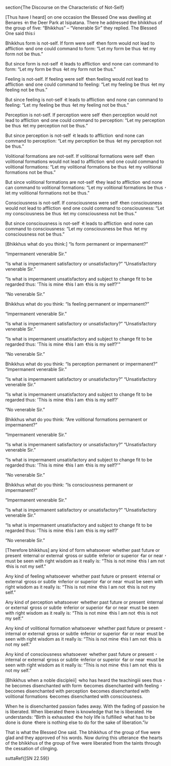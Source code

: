 section{The Discourse on the Characteristic of Not-Self}

[Thus have I heard] on one occasion the Blessed One was dwelling at Benares  ̓  in the Deer Park at Isipatana. There he addressed the bhikkhus of the group of five: “Bhikkhus” – “Venerable Sir” they replied. The Blessed One said this:i

Bhikkhus form is not-self. If form were self  ̓  then form would not lead to affliction  ̓  and one could command to form: “Let my form be thus  ̓  let my form not be thus.”

But since form is not-self  ̓  it leads to affliction  ̓  and none can command to form: “Let my form be thus  ̓  let my form not be thus.”

Feeling is not-self. If feeling were self  ̓  then feeling would not lead to affliction  ̓  and one could command to feeling: “Let my feeling be thus  ̓  let my feeling not be thus.”

But since feeling is not-self  ̓  it leads to affliction  ̓  and none can command to feeling: “Let my feeling be thus  ̓  let my feeling not be thus.”

Perception is not-self. If perception were self  ̓  then perception would not lead to affliction  ̓  and one could command to perception: “Let my perception be thus  ̓  let my perception not be thus.”

But since perception is not-self  ̓  it leads to affliction  ̓  and none can command to perception: “Let my perception be thus  ̓  let my perception not be thus.”

Volitional formations are not-self. If volitional formations were self  ̓  then volitional formations would not lead to affliction  ̓  and one could command to volitional formations: “Let my volitional formations be thus  ̓  let my volitional formations not be thus.”

But since volitional formations are not-self  ̓  they lead to affliction  ̓  and none can command to volitional formations: “Let my volitional formations be thus  ̓  let my volitional formations not be thus.”

Consciousness is not-self. If consciousness were self  ̓  then consciousness would not lead to affliction  ̓  and one could command to consciousness: “Let my consciousness be thus  ̓  let my consciousness not be thus.”

But since consciousness is not-self  ̓  it leads to affliction  ̓  and none can command to consciousness: “Let my consciousness be thus  ̓  let my consciousness not be thus.”

[Bhikkhus what do you think:] “Is form permanent or impermanent?”

“Impermanent venerable Sir.”

“Is what is impermanent satisfactory or unsatisfactory?” “Unsatisfactory venerable Sir.”

“Is what is impermanent unsatisfactory and subject to change fit to be regarded thus: 'This is mine  ̓  this I am  ̓  this is my self?'”

“No venerable Sir.”

Bhikkhus what do you think: “Is feeling permanent or impermanent?”

“Impermanent venerable Sir.”

“Is what is impermanent satisfactory or unsatisfactory?” “Unsatisfactory venerable Sir.”

“Is what is impermanent unsatisfactory and subject to change fit to be regarded thus: 'This is mine  ̓  this I am  ̓  this is my self?'”

“No venerable Sir.”

Bhikkhus what do you think: “Is perception permanent or impermanent?” “Impermanent venerable Sir.”

“Is what is impermanent satisfactory or unsatisfactory?” “Unsatisfactory venerable Sir.”

“Is what is impermanent unsatisfactory and subject to change fit to be regarded thus: 'This is mine  ̓  this I am  ̓  this is my self?'

“No venerable Sir.”

Bhikkhus what do you think: “Are volitional formations permanent or impermanent?”

“Impermanent venerable Sir.”

“Is what is impermanent satisfactory or unsatisfactory?” “Unsatisfactory venerable Sir.”

“Is what is impermanent unsatisfactory and subject to change fit to be regarded thus: 'This is mine  ̓  this I am  ̓  this is my self?'”

“No venerable Sir.”

Bhikkhus what do you think: “Is consciousness permanent or impermanent?”

“Impermanent venerable Sir.”

“Is what is impermanent satisfactory or unsatisfactory?” “Unsatisfactory venerable Sir.”

“Is what is impermanent unsatisfactory and subject to change fit to be regarded thus: 'This is mine  ̓  this I am  ̓  this is my self?'

“No venerable Sir.”

[Therefore bhikkhus] any kind of form whatsoever  ̓  whether past future or present  ̓  internal or external  ̓  gross or subtle  ̓  inferior or superior  ̓  far or near  ̓  must be seen with right wisdom as it really is: “This is not mine  ̓  this I am not  ̓  this is not my self.”

Any kind of feeling whatsoever  ̓  whether past future or present  ̓  internal or external  ̓  gross or subtle  ̓  inferior or superior  ̓  far or near  ̓  must be seen with right wisdom as it really is: “This is not mine  ̓  this I am not  ̓  this is not my self.”

Any kind of perception whatsoever  ̓  whether past future or present  ̓  internal or external  ̓  gross or subtle  ̓  inferior or superior  ̓  far or near  ̓  must be seen with right wisdom as it really is: “This is not mine  ̓  this I am not  ̓  this is not my self.”

Any kind of volitional formation whatsoever  ̓  whether past future or present  ̓  internal or external  ̓  gross or subtle  ̓  inferior or superior  ̓  far or near  ̓  must be seen with right wisdom as it really is: “This is not mine  ̓  this I am not  ̓  this is not my self.”

Any kind of consciousness whatsoever  ̓  whether past future or present  ̓  internal or external  ̓  gross or subtle  ̓  inferior or superior  ̓  far or near  ̓  must be seen with right wisdom as it really is: “This is not mine  ̓  this I am not  ̓  this is not my self.”

[Bhikkhus when a noble discipleii]  ̓  who has heard the teachingiii sees thus  ̓  he becomes disenchanted with form  ̓  becomes disenchanted with feeling  ̓  becomes disenchanted with perception  ̓  becomes disenchanted with volitional formations  ̓  becomes disenchanted with consciousness.

When he is disenchanted passion fades away. With the fading of passion he is liberated. When liberated there is knowledge that he is liberated. He understands: “Birth is exhausted  ̓  the holy life is fulfilled  ̓  what has to be done is done  ̓  there is nothing else to do for the sake of liberation.”iv

That is what the Blessed One said. The bhikkhus of the group of five were glad and they approved of his words. Now during this utterance  ̓  the hearts of the bhikkhus of the group of five  ̓  were liberated from the taints through the cessation of clinging.

suttaRef{[SN 22.59]}
